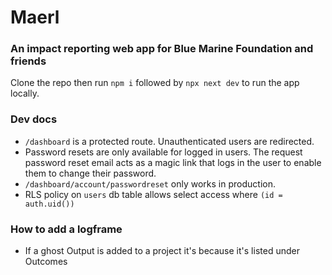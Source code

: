 # Maerl

### An impact reporting web app for Blue Marine Foundation and friends

Clone the repo then run `npm i` followed by `npx next dev` to run the app locally.

### Dev docs

- `/dashboard` is a protected route. Unauthenticated users are redirected.
- Password resets are only available for logged in users. The request password reset email acts as a magic link that logs in the user to enable them to change their password.
- `/dashboard/account/passwordreset` only works in production.
- RLS policy on `users` db table allows select access where `(id = auth.uid())`

### How to add a logframe 

- If a ghost Output is added to a project it's because it's listed under Outcomes
